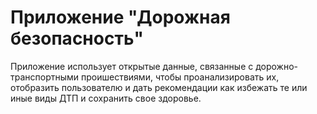 # Приложение "Дорожная безопасность"

Приложение использует открытые данные, связанные с дорожно-транспортными проишествиями, чтобы проанализировать их, отобразить пользователю и дать рекомендации как избежать те или иные виды ДТП и сохранить свое здоровье.
